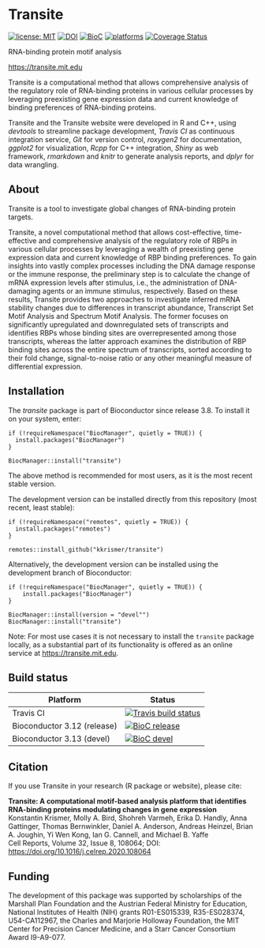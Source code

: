 # Transite

[![license: MIT](https://img.shields.io/badge/license-MIT-blue.svg)](https://opensource.org/licenses/MIT)  [![DOI](https://img.shields.io/badge/DOI-10.1016%2Fj.celrep.2020.108064-blue.svg)](https://doi.org/10.1016/j.celrep.2020.108064) [![BioC](https://img.shields.io/badge/BioC-1.8.0-brightgreen.svg)](https://doi.org/doi:10.18129/B9.bioc.transite) [![platforms](https://bioconductor.org/shields/availability/3.12/transite.svg)](https://bioconductor.org/packages/release/bioc/html/transite.html#archives) [![Coverage Status](https://coveralls.io/repos/github/kkrismer/transite/badge.svg?branch=master)](https://coveralls.io/github/kkrismer/transite?branch=master)

RNA-binding protein motif analysis

https://transite.mit.edu

Transite is a computational method that allows comprehensive analysis of the regulatory role of RNA-binding proteins in various cellular processes by leveraging preexisting gene expression data and current knowledge of binding preferences of RNA-binding proteins.

Transite and the Transite website were developed in R and C++, using *devtools* to streamline package development, *Travis CI* as continuous integration service, *Git* for version control, *roxygen2* for documentation, *ggplot2* for visualization, *Rcpp* for C++ integration, *Shiny* as web framework, *rmarkdown* and *knitr* to generate analysis reports, and *dplyr* for data wrangling.

## About

Transite is a tool to investigate global changes of RNA-binding protein targets.

Transite, a novel computational method that allows cost-effective, time-effective and comprehensive analysis of the regulatory role of RBPs in various cellular processes by leveraging a wealth of preexisting gene expression data and current knowledge of RBP binding preferences. To gain insights into vastly complex processes including the DNA damage response or the immune response, the preliminary step is to calculate the change of mRNA expression levels after stimulus, i.e., the administration of DNA-damaging agents or an immune stimulus, respectively. Based on these results, Transite provides two approaches to investigate inferred mRNA stability changes due to differences in transcript abundance, Transcript Set Motif Analysis and Spectrum Motif Analysis. The former focuses on significantly upregulated and downregulated sets of transcripts and identifies RBPs whose binding sites are overrepresented among those transcripts, whereas the latter approach examines the distribution of RBP binding sites across the entire spectrum of transcripts, sorted according to their fold change, signal-to-noise ratio or any other meaningful measure of differential expression.

## Installation

The *transite* package is part of Bioconductor since release 3.8. To install it on your system, enter:

```
if (!requireNamespace("BiocManager", quietly = TRUE)) {
  install.packages("BiocManager")
}

BiocManager::install("transite")
```

The above method is recommended for most users, as it is the most recent stable version.

The development version can be installed directly from this repository (most recent, least stable):

```
if (!requireNamespace("remotes", quietly = TRUE)) {
  install.packages("remotes")
}

remotes::install_github("kkrismer/transite")
```

Alternatively, the development version can be installed using the development branch of Bioconductor:

```
if (!requireNamespace("BiocManager", quietly = TRUE)) {
    install.packages("BiocManager")
}

BiocManager::install(version = "devel"")
BiocManager::install("transite")
```
Note: For most use cases it is not necessary to install the `transite` package locally, as a substantial part of its functionality is offered as an online service at https://transite.mit.edu.

## Build status

| Platform | Status |
|------|------|
| Travis CI | [![Travis build status](https://travis-ci.com/kkrismer/transite.svg?branch=master)](https://travis-ci.com/kkrismer/transite) |
| Bioconductor 3.12 (release) | [![BioC release](https://bioconductor.org/shields/build/release/bioc/transite.svg)](http://bioconductor.org/checkResults/release/bioc-LATEST/transite/) |
| Bioconductor 3.13 (devel) | [![BioC devel](https://bioconductor.org/shields/build/devel/bioc/transite.svg)](http://bioconductor.org/checkResults/devel/bioc-LATEST/transite/) |

## Citation

If you use Transite in your research (R package or website), please cite:

**Transite: A computational motif-based analysis platform that identifies RNA-binding proteins modulating changes in gene expression**  
Konstantin Krismer, Molly A. Bird, Shohreh Varmeh, Erika D. Handly, Anna Gattinger, Thomas Bernwinkler, Daniel A. Anderson, Andreas Heinzel, Brian A. Joughin, Yi Wen Kong, Ian G. Cannell, and Michael B. Yaffe  
Cell Reports, Volume 32, Issue 8, 108064; DOI: https://doi.org/10.1016/j.celrep.2020.108064

## Funding

The development of this package was supported by scholarships of the Marshall Plan Foundation and the Austrian Federal Ministry for Education, National Institutes of Health (NIH) grants R01-ES015339, R35-ES028374, U54-CA112967, the Charles and Marjorie Holloway Foundation, the MIT Center for Precision Cancer Medicine, and a Starr Cancer Consortium Award I9-A9-077.
